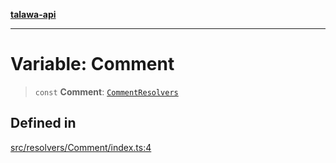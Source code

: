 [**talawa-api**](../../../README.md)

***

# Variable: Comment

> `const` **Comment**: [`CommentResolvers`](../../../types/generatedGraphQLTypes/type-aliases/CommentResolvers.md)

## Defined in

[src/resolvers/Comment/index.ts:4](https://github.com/Suyash878/talawa-api/blob/f376d03c37e9acd046e7cc983947432c95f74442/src/resolvers/Comment/index.ts#L4)
